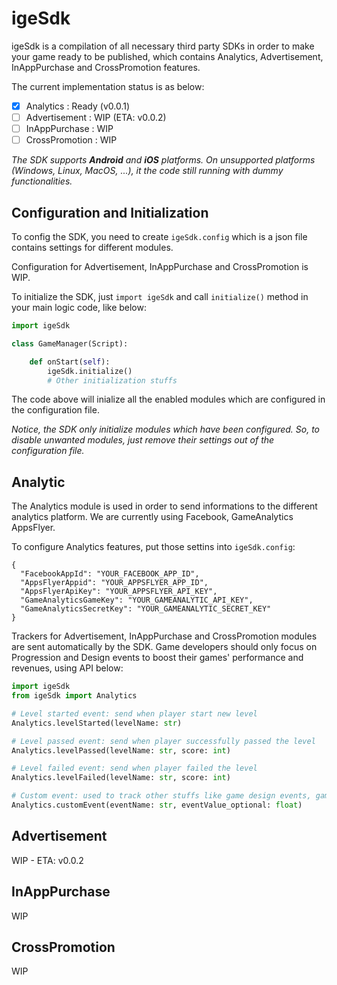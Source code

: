 # igeSdk
igeSdk is a compilation of all necessary third party SDKs in order to make your game ready to be published, which contains Analytics, Advertisement, InAppPurchase and CrossPromotion features.

The current implementation status is as below:
- [x] Analytics : Ready (v0.0.1)
- [ ] Advertisement : WIP (ETA: v0.0.2)
- [ ] InAppPurchase : WIP
- [ ] CrossPromotion : WIP

*The SDK supports **Android** and **iOS** platforms. On unsupported platforms (Windows, Linux, MacOS, ...), it the code still running with dummy functionalities.*

## Configuration and Initialization
To config the SDK, you need to create `igeSdk.config` which is a json file contains settings for different modules.

Configuration for Advertisement, InAppPurchase and CrossPromotion is WIP.

To initialize the SDK, just `import igeSdk` and call `initialize()` method in your main logic code, like below:
```py
import igeSdk

class GameManager(Script):

    def onStart(self):
        igeSdk.initialize()
        # Other initialization stuffs
```

The code above will inialize all the enabled modules which are configured in the configuration file.

*Notice, the SDK only initialize modules which have been configured. So, to disable unwanted modules, just remove their settings out of the configuration file.*

## Analytic

The Analytics module is used in order to send informations to the different analytics platform. We are currently using Facebook, GameAnalytics AppsFlyer.

To configure Analytics features, put those settins into `igeSdk.config`:
```
{
  "FacebookAppId": "YOUR_FACEBOOK_APP_ID",
  "AppsFlyerAppid": "YOUR_APPSFLYER_APP_ID",
  "AppsFlyerApiKey": "YOUR_APPSFLYER_API_KEY",
  "GameAnalyticsGameKey": "YOUR_GAMEANALYTIC_API_KEY",
  "GameAnalyticsSecretKey": "YOUR_GAMEANALYTIC_SECRET_KEY"
}
```

Trackers for Advertisement, InAppPurchase and CrossPromotion modules are sent automatically by the SDK. Game developers should only focus on Progression and Design events to boost their games' performance and revenues, using API below:
```py
import igeSdk
from igeSdk import Analytics

# Level started event: send when player start new level
Analytics.levelStarted(levelName: str)

# Level passed event: send when player successfully passed the level
Analytics.levelPassed(levelName: str, score: int)

# Level failed event: send when player failed the level
Analytics.levelFailed(levelName: str, score: int)

# Custom event: used to track other stuffs like game design events, game states, ...
Analytics.customEvent(eventName: str, eventValue_optional: float)

```

## Advertisement
WIP - ETA: v0.0.2

## InAppPurchase
WIP

## CrossPromotion
WIP